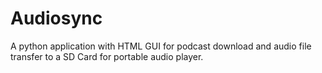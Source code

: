 # Audiosync

A python application with HTML GUI for podcast download and audio file transfer to a SD Card for portable audio player.